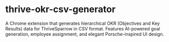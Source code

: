 # thrive-okr-csv-generator
A Chrome extension that generates hierarchical OKR (Objectives and Key Results) data for ThriveSparrow in CSV format. Features AI-powered goal generation, employee assignment, and elegant Porsche-inspired UI design.
